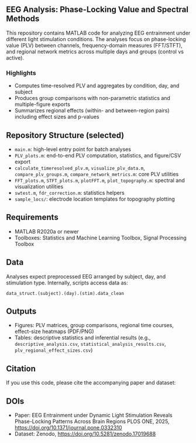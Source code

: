 ## EEG Analysis: Phase-Locking Value and Spectral Methods

This repository contains MATLAB code for analyzing EEG entrainment under different light stimulation conditions. The analyses focus on phase-locking value (PLV) between channels, frequency-domain measures (FFT/STFT), and regional network metrics across multiple days and groups (control vs active).

### Highlights
- Computes time-resolved PLV and aggregates by condition, day, and subject
- Produces group comparisons with non-parametric statistics and multiple-figure exports
- Summarizes regional effects (within- and between-region pairs) including effect sizes and p-values

## Repository Structure (selected)
- `main.m`: high-level entry point for batch analyses
- `PLV_plots.m`: end-to-end PLV computation, statistics, and figure/CSV export
- `calculate_timeresolved_plv.m`, `visualize_plv_data.m`, `compare_plv_groups.m`, `compare_network_metrics.m`: core PLV utilities
- `FFT_plots.m`, `STFT_plots.m`, `plotFFT.m`, `plot_topography.m`: spectral and visualization utilities
- `swtest.m`, `fdr_correction.m`: statistics helpers
- `sample_locs/`: electrode location templates for topography plotting

## Requirements
- MATLAB R2020a or newer
- Toolboxes: Statistics and Machine Learning Toolbox, Signal Processing Toolbox

## Data
Analyses expect preprocessed EEG arranged by subject, day, and stimulation type. Internally, scripts access data as:

`data_struct.(subject).(day).(stim).data_clean`


## Outputs
- Figures: PLV matrices, group comparisons, regional time courses, effect-size heatmaps (PDF/PNG)
- Tables: descriptive statistics and inferential results (e.g., `descriptive_analysis.csv`, `statistical_analysis_results.csv`, `plv_regional_effect_sizes.csv`)


## Citation
If you use this code, please cite the accompanying paper and dataset:


## DOIs
- Paper: EEG Entrainment under Dynamic Light Stimulation Reveals Phase-Locking Patterns Across Brain Regions
PLOS ONE, 2025, https://doi.org/10.1371/journal.pone.0332310
- Dataset: Zenodo, https://doi.org/10.5281/zenodo.17019688

